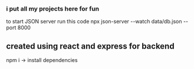 ### i put all my projects here for fun

to start JSON server run this code
npx json-server --watch data/db.json --port 8000

## created using react and express for backend

npm i -> install dependencies
